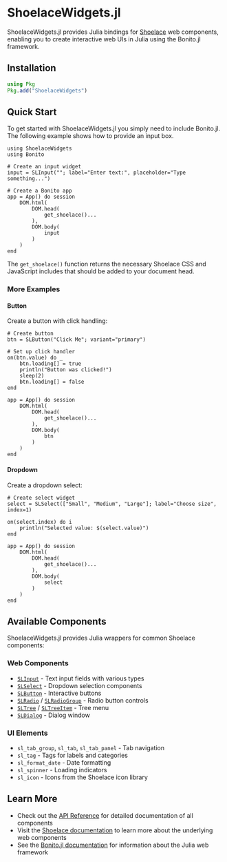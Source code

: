 # ShoelaceWidgets.jl

ShoelaceWidgets.jl provides Julia bindings for [Shoelace](https://shoelace.style/) web components, enabling you to create interactive web UIs in Julia using the Bonito.jl framework.

## Installation

```julia
using Pkg
Pkg.add("ShoelaceWidgets")
```

## Quick Start

To get started with ShoelaceWidgets.jl you simply need to include Bonito.jl.  The following example shows how to provide an input box.

```@example quickstart
using ShoelaceWidgets
using Bonito

# Create an input widget
input = SLInput(""; label="Enter text:", placeholder="Type something...")

# Create a Bonito app
app = App() do session
    DOM.html(
        DOM.head(
            get_shoelace()...
        ),
        DOM.body(
            input
        )
    )
end
```


The `get_shoelace()` function returns the necessary Shoelace CSS and JavaScript includes that should be added to your document head.

### More Examples

#### Button
Create a button with click handling:

```@example quickstart
# Create button
btn = SLButton("Click Me"; variant="primary")

# Set up click handler
on(btn.value) do _
    btn.loading[] = true
    println("Button was clicked!")
    sleep(2)
    btn.loading[] = false
end

app = App() do session
    DOM.html(
        DOM.head(
            get_shoelace()...
        ),
        DOM.body(
            btn
        )
    )
end
```


#### Dropdown
Create a dropdown select:

```@example quickstart
# Create select widget
select = SLSelect(["Small", "Medium", "Large"]; label="Choose size", index=1)

on(select.index) do i
    println("Selected value: $(select.value)")
end

app = App() do session
    DOM.html(
        DOM.head(
            get_shoelace()...
        ),
        DOM.body(
            select
        )
    )
end
```


## Available Components

ShoelaceWidgets.jl provides Julia wrappers for common Shoelace components:

### Web Components
- [`SLInput`](@ref) - Text input fields with various types
- [`SLSelect`](@ref) - Dropdown selection components
- [`SLButton`](@ref) - Interactive buttons
- [`SLRadio`](@ref) / [`SLRadioGroup`](@ref) - Radio button controls
- [`SLTree`](@ref) / [`SLTreeItem`](@ref) - Tree menu
- [`SLDialog`](@ref) - Dialog window


### UI Elements
- `sl_tab_group`, `sl_tab`, `sl_tab_panel` - Tab navigation
- `sl_tag` - Tags for labels and categories
- `sl_format_date` - Date formatting
- `sl_spinner` - Loading indicators
- `sl_icon` - Icons from the Shoelace icon library

## Learn More

- Check out the [API Reference](api.md) for detailed documentation of all components
- Visit the [Shoelace documentation](https://shoelace.style/) to learn more about the underlying web components
- See the [Bonito.jl documentation](https://bonito.jl.org/) for information about the Julia web framework